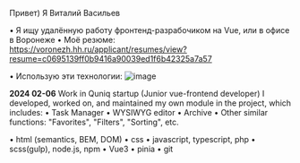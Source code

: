 Привет)
Я Виталий Васильев

• Я ищу удалённую работу фронтенд-разрабочиком на Vue, или в офисе в Воронеже
• Моё резюме: https://voronezh.hh.ru/applicant/resumes/view?resume=c0695139ff0b9416a90039ed1f6b42325a7a57

• Использую эти технологии: 
![image](https://github.com/Vitalikas02/Vitalikas02/assets/89961179/8a6b9bd8-a377-430c-97d7-1d7e4ab01736)


**2024 02-06**
Work in Quniq startup (Junior vue-frontend developer)
I developed, worked on, and maintained my own module in the project, which includes:
• Task Manager
• WYSIWYG editor
• Archive
• Other similar functions: "Favorites", "Filters", "Sorting", etc.

• html (semantics, BEM, DOM)
• css
• javascript, typescript, php
• scss(gulp), node.js, npm
• Vue3
• pinia
• git
